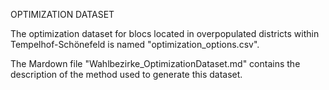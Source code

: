 OPTIMIZATION DATASET

The optimization dataset for blocs located in overpopulated districts within Tempelhof-Schönefeld is named "optimization_options.csv".

The Mardown file "Wahlbezirke_OptimizationDataset.md" contains the description of the method used to generate this dataset. 

